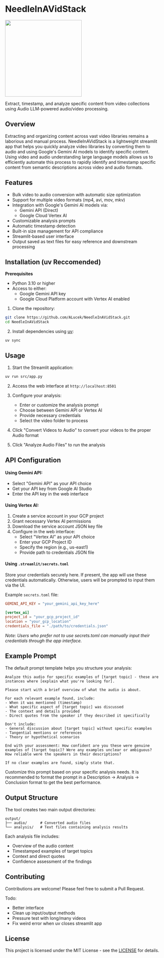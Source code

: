 # NeedleInAVidStack

<img src="NIAVS_logo.png" width=250>

Extract, timestamp, and analyze specific content from video collections using Audio LLM-powered audio/video processing.

## Overview

Extracting and organizing content across vast video libraries remains a laborious and manual process. NeedleInAVidStack is a lightweight streamlit app that helps you quickly analyze video libraries by converting them to audio and using Google's Gemini AI models to identify specific content. Using video and audio understanding large language models allows us to efficiently automate this process to rapidly identify and timestamp specific content from semantic descriptions across video and audio formats.

## Features

- Bulk video to audio conversion with automatic size optimization
- Support for multiple video formats (mp4, avi, mov, mkv)
- Integration with Google's Gemini AI models via:
  - Gemini API (Direct)
  - Google Cloud Vertex AI
- Customizable analysis prompts
- Automatic timestamp detection
- Built-in size management for API compliance
- Streamlit-based user interface
- Output saved as text files for easy reference and downstream processing



## Installation (uv Reccomended)

**Prerequisites**

- Python 3.10 or higher
- Access to either:
  - Google Gemini API key
  - Google Cloud Platform account with Vertex AI enabled

1. Clone the repository:
```bash
git clone https://github.com/ALucek/NeedleInAVidStack.git
cd NeedleInAVidStack
```

2. Install dependencies using [uv](https://docs.astral.sh/uv/):
```bash
uv sync
```

## Usage

1. Start the Streamlit application:
```bash
uv run src/app.py
```

2. Access the web interface at `http://localhost:8501`

3. Configure your analysis:
   - Enter or customize the analysis prompt
   - Choose between Gemini API or Vertex AI
   - Provide necessary credentials
   - Select the video folder to process

4. Click "Convert Videos to Audio" to convert your videos to the proper Audio format

5. Click "Analyze Audio Files" to run the analysis

## API Configuration

#### Using Gemini API:
- Select "Gemini API" as your API choice
- Get your API key from Google AI Studio
- Enter the API key in the web interface

#### Using Vertex AI:
1. Create a service account in your GCP project
2. Grant necessary Vertex AI permissions
3. Download the service account JSON key file
4. Configure in the web interface:
   - Select "Vertex AI" as your API choice
   - Enter your GCP Project ID
   - Specify the region (e.g., us-east1)
   - Provide path to credentials JSON file


#### Using `.streamlit/secrets.toml`

Store your credentials securely here. If present, the app will use these credentials automatically. Otherwise, users will be prompted to input them via the UI.

Example `secrets.toml` file:
```toml
GEMINI_API_KEY = "your_gemini_api_key_here"

[vertex_ai]
project_id = "your_gcp_project_id"
location = "your_gcp_location"
credentials_file = "./path/to/credentials.json"
```

*Note: Users who prefer not to use secrets.toml can manually input their credentials through the app interface.*

## Example Prompt

The default prompt template helps you structure your analysis:

```
Analyze this audio for specific examples of [target topic] - these are instances where [explain what you're looking for]. 

Please start with a brief overview of what the audio is about.

For each relevant example found, include:
- When it was mentioned (timestamp)
- What specific aspect of [target topic] was discussed
- The context and details provided
- Direct quotes from the speaker if they described it specifically

Don't include:
- General discussion about [target topic] without specific examples
- Tangential mentions or references
- Theory or hypothetical scenarios

End with your assessment: How confident are you these were genuine examples of [target topic]? Were any examples unclear or ambiguous? How reliable were the speakers in their descriptions?

If no clear examples are found, simply state that.
```

Customize this prompt based on your specific analysis needs. It is recommended to format the prompt in a Description -> Analysis -> Conclusion format to get the best performance.

## Output Structure

The tool creates two main output directories:

```
output/
├── audio/      # Converted audio files
└── analysis/   # Text files containing analysis results
```

Each analysis file includes:
- Overview of the audio content
- Timestamped examples of target topics
- Context and direct quotes
- Confidence assessment of the findings

## Contributing

Contributions are welcome! Please feel free to submit a Pull Request.

Todo:
- Better interface
- Clean up input/output methods
- Pressure test with long/many videos
- Fix weird error when uv closes streamlit app

## License

This project is licensed under the MIT License - see the [LICENSE](LICENSE) for details.